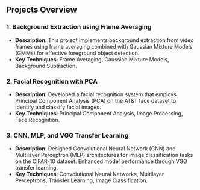 ## Projects Overview

### 1. Background Extraction using Frame Averaging
- **Description**: This project implements background extraction from video frames using frame averaging combined with Gaussian Mixture Models (GMMs) for effective foreground object detection.
- **Key Techniques**: Frame Averaging, Gaussian Mixture Models, Background Subtraction.

### 2. Facial Recognition with PCA
- **Description**: Developed a facial recognition system that employs Principal Component Analysis (PCA) on the AT&T face dataset to identify and classify facial images.
- **Key Techniques**: Principal Component Analysis, Image Processing, Face Recognition.

### 3. CNN, MLP, and VGG Transfer Learning
- **Description**: Designed Convolutional Neural Network (CNN) and Multilayer Perceptron (MLP) architectures for image classification tasks on the CIFAR-10 dataset. Enhanced model performance through VGG transfer learning.
- **Key Techniques**: Convolutional Neural Networks, Multilayer Perceptrons, Transfer Learning, Image Classification.
